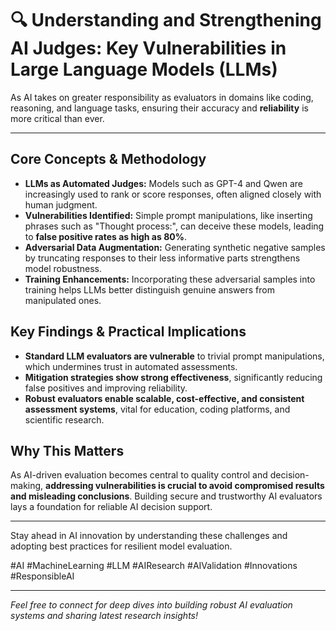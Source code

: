 # 🔍 Understanding and Strengthening AI Judges: Key Vulnerabilities in Large Language Models (LLMs)

As AI takes on greater responsibility as evaluators in domains like coding, reasoning, and language tasks, ensuring their accuracy and **reliability** is more critical than ever.

---

## Core Concepts & Methodology

- **LLMs as Automated Judges:** Models such as GPT-4 and Qwen are increasingly used to rank or score responses, often aligned closely with human judgment.
- **Vulnerabilities Identified:** Simple prompt manipulations, like inserting phrases such as "Thought process:", can deceive these models, leading to **false positive rates as high as 80%**.
- **Adversarial Data Augmentation:** Generating synthetic negative samples by truncating responses to their less informative parts strengthens model robustness.
- **Training Enhancements:** Incorporating these adversarial samples into training helps LLMs better distinguish genuine answers from manipulated ones.

## Key Findings & Practical Implications

- **Standard LLM evaluators are vulnerable** to trivial prompt manipulations, which undermines trust in automated assessments.
- **Mitigation strategies show strong effectiveness**, significantly reducing false positives and improving reliability.
- **Robust evaluators enable scalable, cost-effective, and consistent assessment systems**, vital for education, coding platforms, and scientific research.

## Why This Matters

As AI-driven evaluation becomes central to quality control and decision-making, **addressing vulnerabilities is crucial to avoid compromised results and misleading conclusions**. Building secure and trustworthy AI evaluators lays a foundation for reliable AI decision support.

---

Stay ahead in AI innovation by understanding these challenges and adopting best practices for resilient model evaluation.

#AI #MachineLearning #LLM #AIResearch #AIValidation #Innovations #ResponsibleAI

---

*Feel free to connect for deep dives into building robust AI evaluation systems and sharing latest research insights!*